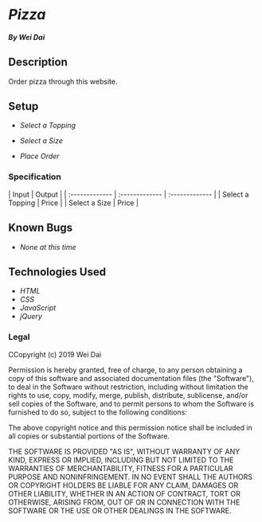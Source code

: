 # _Pizza_

#### _By Wei Dai_

## Description

Order pizza through this website.

## Setup

* _Select a Topping_

* _Select a Size_

* _Place Order_

### Specification
| Input | Output |
| :-------------     | :------------- | :------------- |
| Select a Topping | Price |
| Select a Size | Price |

## Known Bugs

* _None at this time_

## Technologies Used

* _HTML_
* _CSS_
* _JavaScript_
* _jQuery_

### Legal

CCopyright (c) 2019 Wei Dai

Permission is hereby granted, free of charge, to any person obtaining a copy
of this software and associated documentation files (the "Software"), to deal
in the Software without restriction, including without limitation the rights
to use, copy, modify, merge, publish, distribute, sublicense, and/or sell
copies of the Software, and to permit persons to whom the Software is
furnished to do so, subject to the following conditions:

The above copyright notice and this permission notice shall be included in all
copies or substantial portions of the Software.

THE SOFTWARE IS PROVIDED "AS IS", WITHOUT WARRANTY OF ANY KIND, EXPRESS OR
IMPLIED, INCLUDING BUT NOT LIMITED TO THE WARRANTIES OF MERCHANTABILITY,
FITNESS FOR A PARTICULAR PURPOSE AND NONINFRINGEMENT. IN NO EVENT SHALL THE
AUTHORS OR COPYRIGHT HOLDERS BE LIABLE FOR ANY CLAIM, DAMAGES OR OTHER
LIABILITY, WHETHER IN AN ACTION OF CONTRACT, TORT OR OTHERWISE, ARISING FROM,
OUT OF OR IN CONNECTION WITH THE SOFTWARE OR THE USE OR OTHER DEALINGS IN THE
SOFTWARE.
